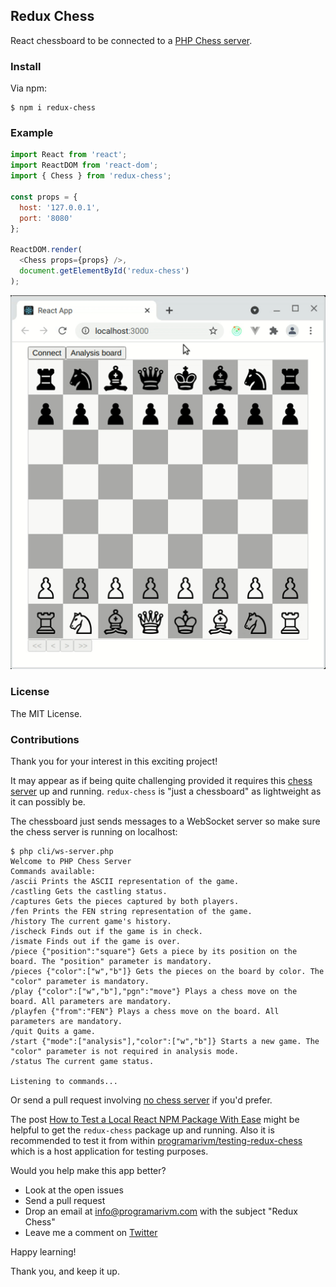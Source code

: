 ## Redux Chess

React chessboard to be connected to a [PHP Chess server](https://github.com/programarivm/chess-server).

### Install

Via npm:

    $ npm i redux-chess

### Example

```js
import React from 'react';
import ReactDOM from 'react-dom';
import { Chess } from 'redux-chess';

const props = {
  host: '127.0.0.1',
  port: '8080'
};

ReactDOM.render(
  <Chess props={props} />,
  document.getElementById('redux-chess')
);
```

![Redux Chess](/resources/demo.gif)

### License

The MIT License.

### Contributions

Thank you for your interest in this exciting project!

It may appear as if being quite challenging provided it requires this [chess server](https://github.com/programarivm/chess-server) up and running. `redux-chess` is "just a chessboard" as lightweight as it can possibly be.

The chessboard just sends messages to a WebSocket server so make sure the chess server is running on localhost:

```
$ php cli/ws-server.php
Welcome to PHP Chess Server
Commands available:
/ascii Prints the ASCII representation of the game.
/castling Gets the castling status.
/captures Gets the pieces captured by both players.
/fen Prints the FEN string representation of the game.
/history The current game's history.
/ischeck Finds out if the game is in check.
/ismate Finds out if the game is over.
/piece {"position":"square"} Gets a piece by its position on the board. The "position" parameter is mandatory.
/pieces {"color":["w","b"]} Gets the pieces on the board by color. The "color" parameter is mandatory.
/play {"color":["w","b"],"pgn":"move"} Plays a chess move on the board. All parameters are mandatory.
/playfen {"from":"FEN"} Plays a chess move on the board. All parameters are mandatory.
/quit Quits a game.
/start {"mode":["analysis"],"color":["w","b"]} Starts a new game. The "color" parameter is not required in analysis mode.
/status The current game status.

Listening to commands...
```

Or send a pull request involving [no chess server](https://github.com/programarivm/redux-chess/issues/5) if you'd prefer.

The post [How to Test a Local React NPM Package With Ease](https://javascript.plainenglish.io/testing-a-local-react-npm-package-with-ease-7d0668676ddb) might be helpful to get the `redux-chess` package up and running. Also it is recommended to test it from within [programarivm/testing-redux-chess](https://github.com/programarivm/testing-redux-chess) which is a host application for testing purposes.

Would you help make this app better?

- Look at the open issues
- Send a pull request
- Drop an email at info@programarivm.com with the subject "Redux Chess"
- Leave me a comment on [Twitter](https://twitter.com/programarivm)

Happy learning!

Thank you, and keep it up.
